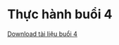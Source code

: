 # Thực hành buổi 4

[Download tài liệu buổi 4](https://github.com/Zenfection/zenctu/raw/main/docs/cosonganh/CT112-Mang_may_tinh/Thuchanh/file/4.pdf)

<comment/>
